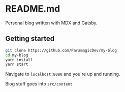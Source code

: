 # README.md

Personal blog written with MDX and Gatsby.

## Getting started

```bash
git clone https://github.com/ParamagicDev/my-blog
cd my-blog
yarn install
yarn start
```

Navigate to `localhost:8080` and you're up and running.

Blog stuff goes into `src/content`
